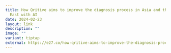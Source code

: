 ```yaml
---
title: How Qritive aims to improve the diagnosis process in Asia and the Middle
  East with AI
date: 2024-02-23
layout: link
description: ""
image: ""
variant: tiptap
external: https://e27.co/how-qritive-aims-to-improve-the-diagnosis-process-in-asia-and-the-middle-east-with-ai-20240223/#:~:text=According%20to%20a%20press%20statement,and%20eventually%2C%20advance%20patient%20care.
---
```

